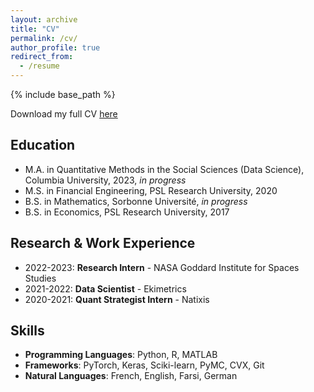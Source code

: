 ```yaml
---
layout: archive
title: "CV"
permalink: /cv/
author_profile: true
redirect_from:
  - /resume
---
```


{% include base_path %}

Download my full CV [here](https://github.com/emileDesmaili.github.io/files/CV.pdf)


## Education

* M.A. in Quantitative Methods in the Social Sciences (Data Science), Columbia University, 2023, _in progress_
* M.S. in Financial Engineering, PSL Research University, 2020
* B.S. in Mathematics, Sorbonne Université, _in progress_
* B.S. in Economics, PSL Research University, 2017


## Research & Work Experience
 
* 2022-2023: **Research Intern** - NASA Goddard Institute for Spaces Studies
* 2021-2022: **Data Scientist** - Ekimetrics
* 2020-2021: **Quant Strategist Intern** - Natixis

  
## Skills

* **Programming Languages**: Python, R, MATLAB
* **Frameworks**: PyTorch, Keras, Sciki-learn, PyMC, CVX, Git
* **Natural Languages**: French, English, Farsi, German



